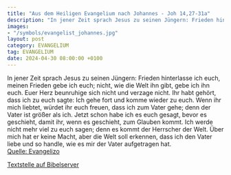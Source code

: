 ```yaml
---
title: "Aus dem Heiligen Evangelium nach Johannes - Joh 14,27-31a"
description: "In jener Zeit sprach Jesus zu seinen Jüngern: Frieden hinterlasse ich euch, meinen Frieden gebe ich euch; nicht, wie die Welt ihn gibt, gebe ich ihn euch. Euer Herz beunruhige sich nicht und verzage nicht. Ihr habt gehört, dass ich zu euch sagte: Ich gehe fort und komme wieder zu...."
images:
- "/symbols/evangelist_johannes.jpg"
layout: post
category: EVANGELIUM
tag: EVANGELIUM
date: 2024-04-30 08:00:00 +0100
---
```

In jener Zeit sprach Jesus zu seinen Jüngern: Frieden hinterlasse ich euch, meinen Frieden gebe ich euch; nicht, wie die Welt ihn gibt, gebe ich ihn euch. Euer Herz beunruhige sich nicht und verzage nicht.
Ihr habt gehört, dass ich zu euch sagte: Ich gehe fort und komme wieder zu euch.<!--more--> Wenn ihr mich liebtet, würdet ihr euch freuen, dass ich zum Vater gehe; denn der Vater ist größer als ich.
Jetzt schon habe ich es euch gesagt, bevor es geschieht, damit ihr, wenn es geschieht, zum Glauben kommt.
Ich werde nicht mehr viel zu euch sagen; denn es kommt der Herrscher der Welt. Über mich hat er keine Macht,
aber die Welt soll erkennen, dass ich den Vater liebe und so handle, wie es mir der Vater aufgetragen hat.<br>
[Quelle: Evangelizo](https://evangeliumtagfuertag.org/DE/gospel)

[Textstelle auf Bibelserver](https://www.bibleserver.com/EU/Johannes14,27-31a)
